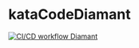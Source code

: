 # kataCodeDiamant
[![CI/CD workflow Diamant](https://github.com/mariefred/kataCodeDiamant/actions/workflows/master.yml/badge.svg)](https://github.com/mariefred/kataCodeDiamant/actions/workflows/master.yml)
